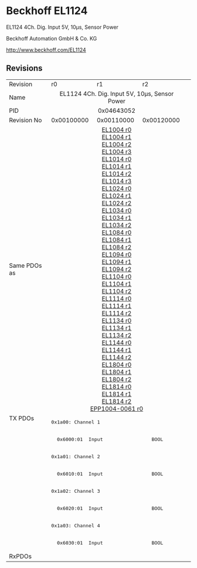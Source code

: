 # Beckhoff EL1124

EL1124 4Ch. Dig. Input 5V, 10µs, Sensor Power

Beckhoff Automation GmbH & Co. KG

http://www.beckhoff.com/EL1124

## Revisions
<table>
<tr>
<td>Revision</td>
<td>r0</td>
<td>r1</td>
<td>r2</td>
</tr>
<tr>
<td>Name</td>
<td colspan=3 align="center">EL1124 4Ch. Dig. Input 5V, 10µs, Sensor Power</td>
</tr>
<tr>
<td>PID</td>
<td colspan=3 align="center">0x04643052</td>
</tr>
<tr>
<td>Revision No</td>
<td>0x00100000</td>
<td>0x00110000</td>
<td>0x00120000</td>
</tr>
<tr>
<td>Same PDOs as</td>
<td colspan=3 align="center"><a href="EL1004.md">EL1004 r0</a><br/><a href="EL1004.md">EL1004 r1</a><br/><a href="EL1004.md">EL1004 r2</a><br/><a href="EL1004.md">EL1004 r3</a><br/><a href="EL1014.md">EL1014 r0</a><br/><a href="EL1014.md">EL1014 r1</a><br/><a href="EL1014.md">EL1014 r2</a><br/><a href="EL1014.md">EL1014 r3</a><br/><a href="EL1024.md">EL1024 r0</a><br/><a href="EL1024.md">EL1024 r1</a><br/><a href="EL1024.md">EL1024 r2</a><br/><a href="EL1034.md">EL1034 r0</a><br/><a href="EL1034.md">EL1034 r1</a><br/><a href="EL1034.md">EL1034 r2</a><br/><a href="EL1084.md">EL1084 r0</a><br/><a href="EL1084.md">EL1084 r1</a><br/><a href="EL1084.md">EL1084 r2</a><br/><a href="EL1094.md">EL1094 r0</a><br/><a href="EL1094.md">EL1094 r1</a><br/><a href="EL1094.md">EL1094 r2</a><br/><a href="EL1104.md">EL1104 r0</a><br/><a href="EL1104.md">EL1104 r1</a><br/><a href="EL1104.md">EL1104 r2</a><br/><a href="EL1114.md">EL1114 r0</a><br/><a href="EL1114.md">EL1114 r1</a><br/><a href="EL1114.md">EL1114 r2</a><br/><a href="EL1134.md">EL1134 r0</a><br/><a href="EL1134.md">EL1134 r1</a><br/><a href="EL1134.md">EL1134 r2</a><br/><a href="EL1144.md">EL1144 r0</a><br/><a href="EL1144.md">EL1144 r1</a><br/><a href="EL1144.md">EL1144 r2</a><br/><a href="EL1804.md">EL1804 r0</a><br/><a href="EL1804.md">EL1804 r1</a><br/><a href="EL1804.md">EL1804 r2</a><br/><a href="EL1814.md">EL1814 r0</a><br/><a href="EL1814.md">EL1814 r1</a><br/><a href="EL1814.md">EL1814 r2</a><br/><a href="EPP1004-0061.md">EPP1004-0061 r0</a></td>
</tr>
<tr>
<td rowspan=8 valign=top>TX PDOs</td>
<td colspan=3 align="left"><pre>0x1a00: Channel 1</pre></td>
<td></td>
</tr>
<tr>
<td colspan=3 align="left"><pre>  0x6000:01  Input                 BOOL</pre></td>
</tr>
<tr>
<td colspan=3 align="left"><pre>0x1a01: Channel 2</pre></td>
</tr>
<tr>
<td colspan=3 align="left"><pre>  0x6010:01  Input                 BOOL</pre></td>
</tr>
<tr>
<td colspan=3 align="left"><pre>0x1a02: Channel 3</pre></td>
</tr>
<tr>
<td colspan=3 align="left"><pre>  0x6020:01  Input                 BOOL</pre></td>
</tr>
<tr>
<td colspan=3 align="left"><pre>0x1a03: Channel 4</pre></td>
</tr>
<tr>
<td colspan=3 align="left"><pre>  0x6030:01  Input                 BOOL</pre></td>
</tr>
<tr>
<td>RxPDOs</td>
<td colspan=3 align="left"></td>
</tr>
</table>
